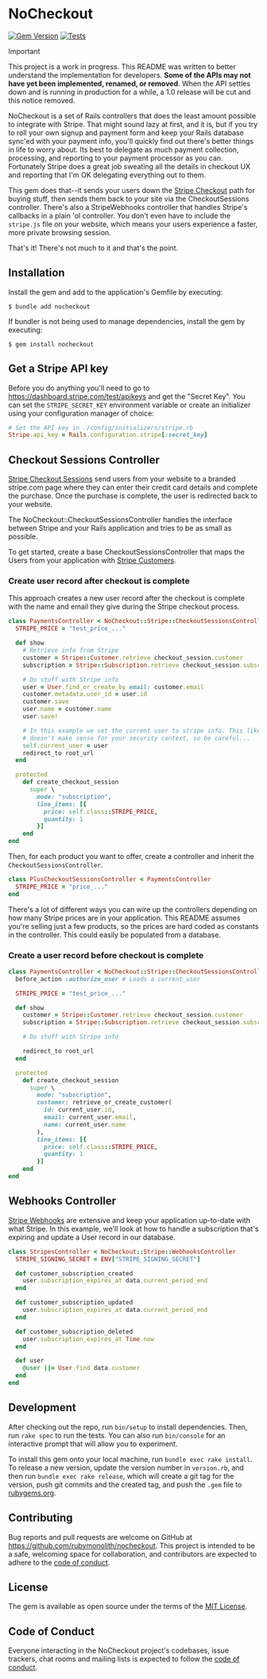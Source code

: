 # NoCheckout

[![Gem Version](https://badge.fury.io/rb/nocheckout.svg)](https://badge.fury.io/rb/nocheckout) [![Tests](https://github.com/rubymonolith/nocheckout/actions/workflows/main.yml/badge.svg)](https://github.com/rubymonolith/nocheckout/actions/workflows/main.yml)

> [!IMPORTANT]
> This project is a work in progress. This README was written to better understand the implementation for developers. **Some of the APIs may not have yet been implemented, renamed, or removed**. When the API settles down and is running in production for a while, a 1.0 release will be cut and this notice removed.

NoCheckout is a set of Rails controllers that does the least amount possible to integrate with Stripe. That might sound lazy at first, and it is, but if you try to roll your own signup and payment form and keep your Rails database sync'ed with your payment info, you'll quickly find out there's better things in life to worry about. Its best to delegate as much payment collection, processing, and reporting to your payment processor as you can. Fortunately Stripe does a great job sweating all the details in checkout UX and reporting that I'm OK delegating everything out to them.

This gem does that--it sends your users down the [Stripe Checkout](https://stripe.com/docs/payments/checkout/how-checkout-works) path for buying stuff, then sends them back to your site via the CheckoutSessions controller. There's also a StripeWebhooks controller that handles Stripe's callbacks in a plain 'ol controller. You don't even have to include the `stripe.js` file on your website, which means your users experience a faster, more private browsing session.

That's it! There's not much to it and that's the point.

## Installation

Install the gem and add to the application's Gemfile by executing:

    $ bundle add nocheckout

If bundler is not being used to manage dependencies, install the gem by executing:

    $ gem install nocheckout

## Get a Stripe API key

Before you do anything you'll need to go to https://dashboard.stripe.com/test/apikeys and get the "Secret Key". You can set the `STRIPE_SECRET_KEY` environment variable or create an initializer using your configuration manager of choice:

```ruby
# Set the API key in ./config/initializers/stripe.rb
Stripe.api_key = Rails.configuration.stripe[:secret_key]
```

## Checkout Sessions Controller

[Stripe Checkout Sessions](https://stripe.com/docs/api/checkout/sessions) send users from your website to a branded stripe.com page where they can enter their credit card details and complete the purchase. Once the purchase is complete, the user is redirected back to your website.

The NoCheckout::CheckoutSessionsController handles the interface between Stripe and your Rails application and tries to be as small as possible.

To get started, create a base CheckoutSessionsController that maps the Users from your application with [Stripe Customers](https://stripe.com/docs/api/customers).

### Create user record after checkout is complete

This approach creates a new user record after the checkout is complete with the name and email they give during the Stripe checkout process.

```ruby
class PaymentsController < NoCheckout::Stripe::CheckoutSessionsController
  STRIPE_PRICE = "test_price_..."

  def show
    # Retrieve info from Stripe
    customer = Stripe::Customer.retrieve checkout_session.customer
    subscription = Stripe::Subscription.retrieve checkout_session.subscription

    # Do stuff with Stripe info
    user = User.find_or_create_by email: customer.email
    customer.metadata.user_id = user.id
    customer.save
    user.name = customer.name
    user.save!

    # In this example we set the current user to stripe info. This likely
    # doesn't make sense for your security context, so be careful...
    self.current_user = user
    redirect_to root_url
  end

  protected
    def create_checkout_session
      super \
        mode: "subscription",
        line_items: [{
          price: self.class::STRIPE_PRICE,
          quantity: 1
        }]
    end
end
```

Then, for each product you want to offer, create a controller and inherit the `CheckoutSessionsController`.

```ruby
class PlusCheckoutSessionsController < PaymentsController
  STRIPE_PRICE = "price_..."
end
```

There's a lot of different ways you can wire up the controllers depending on how many Stripe prices are in your application. This README assumes you're selling just a few products, so the prices are hard coded as constants in the controller. This could easily be populated from a database.

### Create a user record before checkout is complete

```ruby
class PaymentsController < NoCheckout::Stripe::CheckoutSessionsController
  before_action :authorize_user # Loads a current_user

  STRIPE_PRICE = "test_price_..."

  def show
    customer = Stripe::Customer.retrieve checkout_session.customer
    subscription = Stripe::Subscription.retrieve checkout_session.subscription

    # Do stuff with Stripe info

    redirect_to root_url
  end

  protected
    def create_checkout_session
      super \
        mode: "subscription",
        customer: retrieve_or_create_customer(
          id: current_user.id,
          email: current_user.email,
          name: current_user.name
        ),
        line_items: [{
          price: self.class::STRIPE_PRICE,
          quantity: 1
        }]
    end
end
```

## Webhooks Controller

[Stripe Webhooks](https://stripe.com/docs/webhooks) are extensive and keep your application up-to-date with what Stripe. In this example, we'll look at how to handle a subscription that's expiring and update a User record in our database.

```ruby
class StripesController < NoCheckout::Stripe::WebhooksController
  STRIPE_SIGNING_SECRET = ENV["STRIPE_SIGNING_SECRET"]

  def customer_subscription_created
    user.subscription_expires_at data.current_period_end
  end

  def customer_subscription_updated
    user.subscription_expires_at data.current_period_end
  end

  def customer_subscription_deleted
    user.subscription_expires_at Time.now
  end

  def user
    @user ||= User.find data.customer
  end
end
```

## Development

After checking out the repo, run `bin/setup` to install dependencies. Then, run `rake spec` to run the tests. You can also run `bin/console` for an interactive prompt that will allow you to experiment.

To install this gem onto your local machine, run `bundle exec rake install`. To release a new version, update the version number in `version.rb`, and then run `bundle exec rake release`, which will create a git tag for the version, push git commits and the created tag, and push the `.gem` file to [rubygems.org](https://rubygems.org).

## Contributing

Bug reports and pull requests are welcome on GitHub at https://github.com/rubymonolith/nocheckout. This project is intended to be a safe, welcoming space for collaboration, and contributors are expected to adhere to the [code of conduct](https://github.com/rubymonolith/nocheckout/blob/main/CODE_OF_CONDUCT.md).

## License

The gem is available as open source under the terms of the [MIT License](https://opensource.org/licenses/MIT).

## Code of Conduct

Everyone interacting in the NoCheckout project's codebases, issue trackers, chat rooms and mailing lists is expected to follow the [code of conduct](https://github.com/rubymonolith/nocheckout/blob/main/CODE_OF_CONDUCT.md).

